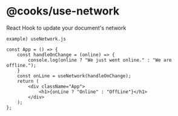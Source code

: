 # @cooks/use-network

React Hook to update your document's network
``` 
example) useNetwork.js

const App = () => {
    const handleOnChange = (online) => {
        console.log(online ? "We just went online." : "We are offline.");
    }
    const onLine = useNetwork(handleOnChange);
    return (
        <div className="App">
            <h1>{onLine ? "Online" : "OffLine"}</h1>
        </div>
    );
};
```